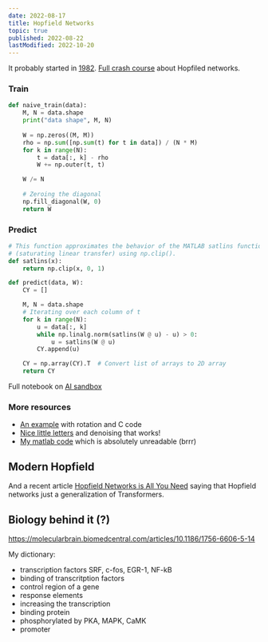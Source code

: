 ```yaml
---
date: 2022-08-17
title: Hopfield Networks
topic: true
published: 2022-08-22
lastModified: 2022-10-20
---
```



It probably started in [1982](https://www.pnas.org/doi/10.1073/pnas.79.8.2554). [Full crash course](http://www.scholarpedia.org/article/Hopfield_network) about Hopfiled networks.

### Train

```python
def naive_train(data):
    M, N = data.shape
    print("data shape", M, N)
    
    W = np.zeros((M, M))
    rho = np.sum([np.sum(t) for t in data]) / (N * M)
    for k in range(N):
        t = data[:, k] - rho
        W += np.outer(t, t)

    W /= N
    
    # Zeroing the diagonal
    np.fill_diagonal(W, 0)
    return W
```

### Predict

```python
# This function approximates the behavior of the MATLAB satlins function 
# (saturating linear transfer) using np.clip().
def satlins(x):
    return np.clip(x, 0, 1)

def predict(data, W):
    CY = []

    M, N = data.shape
    # Iterating over each column of t
    for k in range(N):
        u = data[:, k]
        while np.linalg.norm(satlins(W @ u) - u) > 0:
            u = satlins(W @ u)
        CY.append(u)

    CY = np.array(CY).T  # Convert list of arrays to 2D array
    return CY
```


Full notebook on [AI sandbox](https://github.com/mikolasan/ai_sandbox/blob/master/arc/hopfield.ipynb)

### More resources

- [An example](https://www.alexbod.com/hopfield-neural-network/) with rotation and C code
- [Nice little letters](https://github.com/ccd97/hello_nn/blob/master/Hopfield-Network/np_hnn_reconstruction.ipynb) and denoising that works!
- [My matlab code](https://gist.github.com/mikolasan/5f40cbea6db57bedc96c8bb6762c9ab0) which is absolutely unreadable (brrr)

## Modern Hopfield

And a recent article [Hopfield Networks is All You Need](https://arxiv.org/abs/2008.02217) saying that Hopfield networks just a generalization of Transformers.


## Biology behind it (?)

https://molecularbrain.biomedcentral.com/articles/10.1186/1756-6606-5-14

My dictionary:

- transcription factors SRF, c-fos, EGR-1, NF-kB
- binding of transcritption factors
- control region of a gene
- response elements
- increasing the transcription
- binding protein
- phosphorylated by PKA, MAPK, CaMK
- promoter
